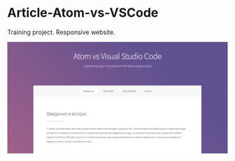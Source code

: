 # Article-Atom-vs-VSCode
Training project. Responsive website. 


![Иллюстрация к проекту - второй экран](https://github.com/DmitryChuhnin/Article-Atom-vs-VSCode/raw/master/Screen.png)
